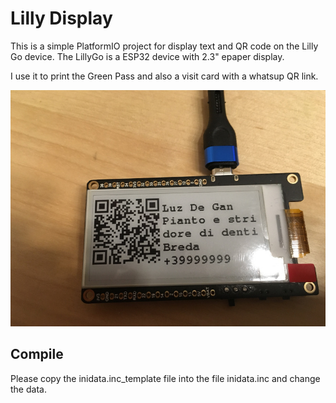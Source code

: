 # Lilly Display
This is a simple PlatformIO project for display text and QR code on the Lilly Go device.
The LillyGo is a ESP32 device with 2.3" epaper display.

I use it to print the Green Pass and also a visit card with a whatsup QR link.

![Device](https://github.com/aaaasmile/LillyDisplay/blob/main/doc/IMG_0634.JPG?raw=true)

## Compile
Please copy the inidata.inc_template file into the file inidata.inc and change the data.